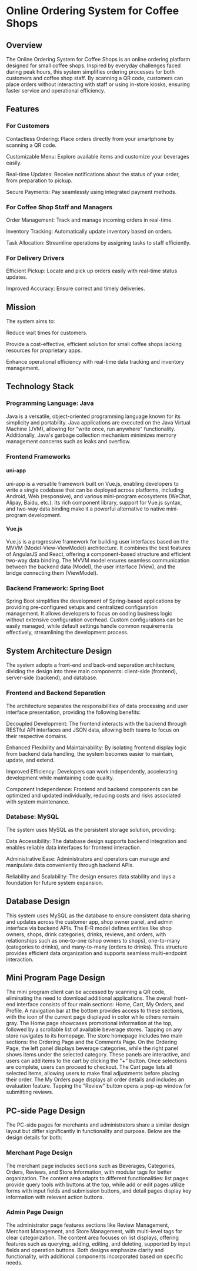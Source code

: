 # Online Ordering System for Coffee Shops
## Overview
The Online Ordering System for Coffee Shops is an online ordering platform designed for small coffee shops. Inspired by everyday challenges faced during peak hours, this system simplifies ordering processes for both customers and coffee shop staff. By scanning a QR code, customers can place orders without interacting with staff or using in-store kiosks, ensuring faster service and operational efficiency.
## Features
### For Customers
Contactless Ordering: Place orders directly from your smartphone by scanning a QR code.

Customizable Menu: Explore available items and customize your beverages easily.

Real-time Updates: Receive notifications about the status of your order, from preparation to pickup.

Secure Payments: Pay seamlessly using integrated payment methods.

### For Coffee Shop Staff and Managers
Order Management: Track and manage incoming orders in real-time.

Inventory Tracking: Automatically update inventory based on orders.

Task Allocation: Streamline operations by assigning tasks to staff efficiently.

### For Delivery Drivers
Efficient Pickup: Locate and pick up orders easily with real-time status updates.

Improved Accuracy: Ensure correct and timely deliveries.
## Mission
The system aims to:

Reduce wait times for customers.

Provide a cost-effective, efficient solution for small coffee shops lacking resources for proprietary apps.

Enhance operational efficiency with real-time data tracking and inventory management.
## Technology Stack
### Programming Language: Java
Java is a versatile, object-oriented programming language known for its simplicity and portability. Java applications are executed on the Java Virtual Machine (JVM), allowing for "write once, run anywhere" functionality. Additionally, Java's garbage collection mechanism minimizes memory management concerns such as leaks and overflow.
### Frontend Frameworks
#### uni-app
uni-app is a versatile framework built on Vue.js, enabling developers to write a single codebase that can be deployed across platforms, including Android, Web (responsive), and various mini-program ecosystems (WeChat, Alipay, Baidu, etc.). Its rich component library, support for Vue.js syntax, and two-way data binding make it a powerful alternative to native mini-program development.
#### Vue.js
Vue.js is a progressive framework for building user interfaces based on the MVVM (Model-View-ViewModel) architecture. It combines the best features of AngularJS and React, offering a component-based structure and efficient two-way data binding. The MVVM model ensures seamless communication between the backend data (Model), the user interface (View), and the bridge connecting them (ViewModel).
### Backend Framework: Spring Boot
Spring Boot simplifies the development of Spring-based applications by providing pre-configured setups and centralized configuration management. It allows developers to focus on coding business logic without extensive configuration overhead. Custom configurations can be easily managed, while default settings handle common requirements effectively, streamlining the development process.
## System Architecture Design
The system adopts a front-end and back-end separation architecture, dividing the design into three main components: client-side (frontend), server-side (backend), and database. 
### Frontend and Backend Separation
The architecture separates the responsibilities of data processing and user interface presentation, providing the following benefits:

Decoupled Development: The frontend interacts with the backend through RESTful API interfaces and JSON data, allowing both teams to focus on their respective domains.

Enhanced Flexibility and Maintainability: By isolating frontend display logic from backend data handling, the system becomes easier to maintain, update, and extend.

Improved Efficiency: Developers can work independently, accelerating development while maintaining code quality.

Component Independence: Frontend and backend components can be optimized and updated individually, reducing costs and risks associated with system maintenance.
### Database: MySQL
The system uses MySQL as the persistent storage solution, providing:

Data Accessibility: The database design supports backend integration and enables reliable data interfaces for frontend interaction.

Administrative Ease: Administrators and operators can manage and manipulate data conveniently through backend APIs.

Reliability and Scalability: The design ensures data stability and lays a foundation for future system expansion.
## Database Design
This system uses MySQL as the database to ensure consistent data sharing and updates across the customer app, shop owner panel, and admin interface via backend APIs. The E-R model defines entities like shop owners, shops, drink categories, drinks, reviews, and orders, with relationships such as one-to-one (shop owners to shops), one-to-many (categories to drinks), and many-to-many (orders to drinks). This structure provides efficient data organization and supports seamless multi-endpoint interaction.
## Mini Program Page Design
The mini program client can be accessed by scanning a QR code, eliminating the need to download additional applications. The overall front-end interface consists of four main sections: Home, Cart, My Orders, and Profile. A navigation bar at the bottom provides access to these sections, with the icon of the current page displayed in color while others remain gray. The Home page showcases promotional information at the top, followed by a scrollable list of available beverage stores. Tapping on any store navigates to its homepage. The store homepage includes two main sections: the Ordering Page and the Comments Page. On the Ordering Page, the left panel displays beverage categories, while the right panel shows items under the selected category. These panels are interactive, and users can add items to the cart by clicking the "+" button. Once selections are complete, users can proceed to checkout. The Cart page lists all selected items, allowing users to make final adjustments before placing their order. The My Orders page displays all order details and includes an evaluation feature. Tapping the "Review" button opens a pop-up window for submitting reviews.
## PC-side Page Design
The PC-side pages for merchants and administrators share a similar design layout but differ significantly in functionality and purpose. Below are the design details for both:
### Merchant Page Design
The merchant page includes sections such as Beverages, Categories, Orders, Reviews, and Store Information, with modular tags for better organization. The content area adapts to different functionalities: list pages provide query tools with buttons at the top, while add or edit pages utilize forms with input fields and submission buttons, and detail pages display key information with relevant action buttons. 
### Admin Page Design
The administrator page features sections like Review Management, Merchant Management, and Store Management, with multi-level tags for clear categorization. The content area focuses on list displays, offering features such as querying, adding, editing, and deleting, supported by input fields and operation buttons. Both designs emphasize clarity and functionality, with additional components incorporated based on specific needs.
